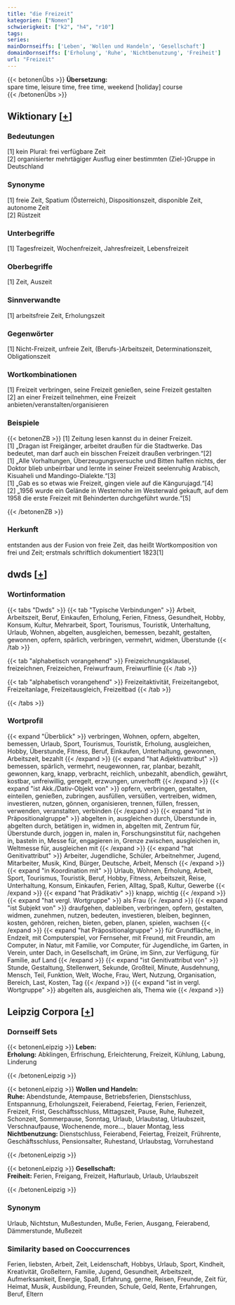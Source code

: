 ```yaml
---
title: "die Freizeit"
kategorien: ["Nomen"]
schwierigkeit: ["k2", "h4", "r10"]
tags:
series:
mainDornseiffs: ['Leben', 'Wollen und Handeln', 'Gesellschaft']
domainDornseiffs: ['Erholung', 'Ruhe', 'Nichtbenutzung', 'Freiheit']
url: "Freizeit"
---
```


{{< betonenÜbs >}}
**Übersetzung:**  
spare time, leisure time, free time, weekend [holiday] course  
{{< /betonenÜbs >}}

## Wiktionary [[+](https://de.wiktionary.org/wiki/Freizeit)]

### Bedeutungen
[1] kein Plural: frei verfügbare Zeit  
[2] organisierter mehrtägiger Ausflug einer bestimmten (Ziel-)Gruppe in Deutschland  

### Synonyme
[1] freie Zeit, Spatium (Österreich), Dispositionszeit, disponible Zeit, autonome Zeit  
[2] Rüstzeit  

### Unterbegriffe
[1] Tagesfreizeit, Wochenfreizeit, Jahresfreizeit, Lebensfreizeit  

### Oberbegriffe
[1] Zeit, Auszeit  

### Sinnverwandte
[1] arbeitsfreie Zeit, Erholungszeit  

### Gegenwörter
[1] Nicht-Freizeit, unfreie Zeit, (Berufs-)Arbeitszeit, Determinationszeit, Obligationszeit  

### Wortkombinationen
[1] Freizeit verbringen, seine Freizeit genießen, seine Freizeit gestalten  
[2] an einer Freizeit teilnehmen, eine Freizeit anbieten/veranstalten/organisieren  

### Beispiele
{{< betonenZB >}}
[1] Zeitung lesen kannst du in deiner Freizeit.  
[1] „Dragan ist Freigänger, arbeitet draußen für die Stadtwerke. Das bedeutet, man darf auch ein bisschen Freizeit draußen verbringen.“[2]  
[1] „Alle Vorhaltungen, Überzeugungsversuche und Bitten halfen nichts, der Doktor blieb unbeirrbar und lernte in seiner Freizeit seelenruhig Arabisch, Kisuaheli und Mandingo-Dialekte.“[3]  
[1] „Gab es so etwas wie Freizeit, gingen viele auf die Kängurujagd.“[4]  
[2] „1956 wurde ein Gelände in Westernohe im Westerwald gekauft, auf dem 1958 die erste Freizeit mit Behinderten durchgeführt wurde.“[5]  

{{< /betonenZB >}}
### Herkunft
entstanden aus der Fusion von freie Zeit, das heißt Wortkomposition von frei und Zeit; erstmals schriftlich dokumentiert 1823[1]  



## dwds [[+](https://www.dwds.de/wb/Freizeit)]

### Wortinformation
{{< tabs "Dwds" >}}
{{< tab "Typische Verbindungen" >}}
Arbeit, Arbeitszeit, Beruf, Einkaufen, Erholung, Ferien, Fitness, Gesundheit, Hobby, Konsum, Kultur, Mehrarbeit, Sport, Tourismus, Touristik, Unterhaltung, Urlaub, Wohnen, abgelten, ausgleichen, bemessen, bezahlt, gestalten, gewonnen, opfern, spärlich, verbringen, vermehrt, widmen, Überstunde
{{< /tab >}}

{{< tab "alphabetisch vorangehend" >}}
Freizeichnungsklausel, freizeichnen, Freizeichen, Freiwurfraum, Freiwurflinie
{{< /tab >}}

{{< tab "alphabetisch vorangehend" >}}
Freizeitaktivität, Freizeitangebot, Freizeitanlage, Freizeitausgleich, Freizeitbad
{{< /tab >}}

{{< /tabs >}}

### Wortprofil
{{< expand "Überblick" >}} verbringen, Wohnen, opfern, abgelten, bemessen, Urlaub, Sport, Tourismus, Touristik, Erholung, ausgleichen, Hobby, Überstunde, Fitness, Beruf, Einkaufen, Unterhaltung, gewonnen, Arbeitszeit, bezahlt {{< /expand >}}
{{< expand "hat Adjektivattribut" >}} bemessen, spärlich, vermehrt, neugewonnen, rar, planbar, bezahlt, gewonnen, karg, knapp, verbracht, reichlich, unbezahlt, abendlich, gewährt, kostbar, unfreiwillig, geregelt, erzwungen, unverhofft {{< /expand >}}
{{< expand "ist Akk./Dativ-Objekt von" >}} opfern, verbringen, gestalten, einteilen, genießen, zubringen, ausfüllen, versüßen, vertreiben, widmen, investieren, nutzen, gönnen, organisieren, trennen, füllen, fressen, verwenden, veranstalten, verbinden {{< /expand >}}
{{< expand "ist in Präpositionalgruppe" >}} abgelten in, ausgleichen durch, Überstunde in, abgelten durch, betätigen in, widmen in, abgelten mit, Zentrum für, Überstunde durch, joggen in, malen in, Forschungsinstitut für, nachgehen in, basteln in, Messe für, engagieren in, Grenze zwischen, ausgleichen in, Weltmesse für, ausgleichen mit {{< /expand >}}
{{< expand "hat Genitivattribut" >}} Arbeiter, Jugendliche, Schüler, Arbeitnehmer, Jugend, Mitarbeiter, Musik, Kind, Bürger, Deutsche, Arbeit, Mensch {{< /expand >}}
{{< expand "in Koordination mit" >}} Urlaub, Wohnen, Erholung, Arbeit, Sport, Tourismus, Touristik, Beruf, Hobby, Fitness, Arbeitszeit, Reise, Unterhaltung, Konsum, Einkaufen, Ferien, Alltag, Spaß, Kultur, Gewerbe {{< /expand >}}
{{< expand "hat Prädikativ" >}} knapp, wichtig {{< /expand >}}
{{< expand "hat vergl. Wortgruppe" >}} als Frau {{< /expand >}}
{{< expand "ist Subjekt von" >}} draufgehen, dableiben, verbringen, opfern, gestalten, widmen, zunehmen, nutzen, bedeuten, investieren, bleiben, beginnen, kosten, gehören, reichen, bieten, geben, planen, spielen, wachsen {{< /expand >}}
{{< expand "hat Präpositionalgruppe" >}} für Grundfläche, in Endzeit, mit Computerspiel, vor Fernseher, mit Freund, mit Freundin, am Computer, in Natur, mit Familie, vor Computer, für Jugendliche, im Garten, in Verein, unter Dach, in Gesellschaft, im Grüne, im Sinn, zur Verfügung, für Familie, auf Land {{< /expand >}}
{{< expand "ist Genitivattribut von" >}} Stunde, Gestaltung, Stellenwert, Sekunde, Großteil, Minute, Ausdehnung, Mensch, Teil, Funktion, Welt, Woche, Frau, Wert, Nutzung, Organisation, Bereich, Last, Kosten, Tag {{< /expand >}}
{{< expand "ist in vergl. Wortgruppe" >}} abgelten als, ausgleichen als, Thema wie {{< /expand >}}

## Leipzig Corpora [[+](https://corpora.uni-leipzig.de/en/res?word=Freizeit&corpusId=deu_newscrawl-public_2018)]

### Dornseiff Sets
{{< betonenLeipzig >}}
**Leben:**  
**Erholung:** Abklingen, Erfrischung, Erleichterung, Freizeit, Kühlung, Labung, Linderung  

{{< /betonenLeipzig >}}


{{< betonenLeipzig >}}
**Wollen und Handeln:**  
**Ruhe:** Abendstunde, Atempause, Betriebsferien, Dienstschluss, Entspannung, Erholungszeit, Feierabend, Feiertag, Ferien, Ferienzeit, Freizeit, Frist, Geschäftsschluss, Mittagszeit, Pause, Ruhe, Ruhezeit, Schonzeit, Sommerpause, Sonntag, Urlaub, Urlaubstag, Urlaubszeit, Verschnaufpause, Wochenende, more..., blauer Montag, less  
**Nichtbenutzung:** Dienstschluss, Feierabend, Feiertag, Freizeit, Frührente, Geschäftsschluss, Pensionsalter, Ruhestand, Urlaubstag, Vorruhestand  

{{< /betonenLeipzig >}}


{{< betonenLeipzig >}}
**Gesellschaft:**  
**Freiheit:** Ferien, Freigang, Freizeit, Hafturlaub, Urlaub, Urlaubszeit  

{{< /betonenLeipzig >}}

### Synonym
Urlaub, Nichtstun, Mußestunden, Muße, Ferien, Ausgang, Feierabend, Dämmerstunde, Mußezeit


### Similarity based on Cooccurrences
Ferien, liebsten, Arbeit, Zeit, Leidenschaft, Hobbys, Urlaub, Sport, Kindheit, Kreativität, Großeltern, Familie, Jugend, Gesundheit, Arbeitszeit, Aufmerksamkeit, Energie, Spaß, Erfahrung, gerne, Reisen, Freunde, Zeit für, Heimat, Musik, Ausbildung, Freunden, Schule, Geld, Rente, Erfahrungen, Beruf, Eltern

